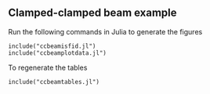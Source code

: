 ## Clamped-clamped beam example

Run the following commands in Julia to 
generate the figures

```
include("ccbeamisfid.jl")
include("ccbeamplotdata.jl")
```

To regenerate the tables

```
include("ccbeamtables.jl")
```
